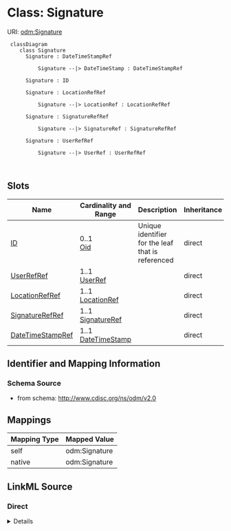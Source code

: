 # Class: Signature



URI: [odm:Signature](http://www.cdisc.org/ns/odm/v2.0/Signature)



```mermaid
 classDiagram
    class Signature
      Signature : DateTimeStampRef
        
          Signature --|> DateTimeStamp : DateTimeStampRef
        
      Signature : ID
        
      Signature : LocationRefRef
        
          Signature --|> LocationRef : LocationRefRef
        
      Signature : SignatureRefRef
        
          Signature --|> SignatureRef : SignatureRefRef
        
      Signature : UserRefRef
        
          Signature --|> UserRef : UserRefRef
        
      
```




<!-- no inheritance hierarchy -->


## Slots

| Name | Cardinality and Range | Description | Inheritance |
| ---  | --- | --- | --- |
| [ID](ID.md) | 0..1 <br/> [Oid](Oid.md) | Unique identifier for the leaf that is referenced | direct |
| [UserRefRef](UserRefRef.md) | 1..1 <br/> [UserRef](UserRef.md) |  | direct |
| [LocationRefRef](LocationRefRef.md) | 1..1 <br/> [LocationRef](LocationRef.md) |  | direct |
| [SignatureRefRef](SignatureRefRef.md) | 1..1 <br/> [SignatureRef](SignatureRef.md) |  | direct |
| [DateTimeStampRef](DateTimeStampRef.md) | 1..1 <br/> [DateTimeStamp](DateTimeStamp.md) |  | direct |









## Identifier and Mapping Information







### Schema Source


* from schema: http://www.cdisc.org/ns/odm/v2.0





## Mappings

| Mapping Type | Mapped Value |
| ---  | ---  |
| self | odm:Signature |
| native | odm:Signature |





## LinkML Source

<!-- TODO: investigate https://stackoverflow.com/questions/37606292/how-to-create-tabbed-code-blocks-in-mkdocs-or-sphinx -->

### Direct

<details>
```yaml
name: Signature
in_subset:
- AuditRecordSignatureNotationGroup
from_schema: http://www.cdisc.org/ns/odm/v2.0
slots:
- ID
- UserRefRef
- LocationRefRef
- SignatureRefRef
- DateTimeStampRef
slot_usage:
  ID:
    name: ID
    domain_of:
    - leaf
    - Signature
    - Annotation
    range: oid
    required: false
  UserRefRef:
    name: UserRefRef
    domain_of:
    - AuditRecord
    - Signature
    range: UserRef
    required: true
    minimum_cardinality: 1
    maximum_cardinality: 1
  LocationRefRef:
    name: LocationRefRef
    domain_of:
    - AuditRecord
    - Signature
    range: LocationRef
    required: true
    minimum_cardinality: 1
    maximum_cardinality: 1
  SignatureRefRef:
    name: SignatureRefRef
    domain_of:
    - Signature
    range: SignatureRef
    required: true
    minimum_cardinality: 1
    maximum_cardinality: 1
  DateTimeStampRef:
    name: DateTimeStampRef
    domain_of:
    - AuditRecord
    - Signature
    range: DateTimeStamp
    required: true
    minimum_cardinality: 1
    maximum_cardinality: 1
class_uri: odm:Signature

```
</details>

### Induced

<details>
```yaml
name: Signature
in_subset:
- AuditRecordSignatureNotationGroup
from_schema: http://www.cdisc.org/ns/odm/v2.0
slot_usage:
  ID:
    name: ID
    domain_of:
    - leaf
    - Signature
    - Annotation
    range: oid
    required: false
  UserRefRef:
    name: UserRefRef
    domain_of:
    - AuditRecord
    - Signature
    range: UserRef
    required: true
    minimum_cardinality: 1
    maximum_cardinality: 1
  LocationRefRef:
    name: LocationRefRef
    domain_of:
    - AuditRecord
    - Signature
    range: LocationRef
    required: true
    minimum_cardinality: 1
    maximum_cardinality: 1
  SignatureRefRef:
    name: SignatureRefRef
    domain_of:
    - Signature
    range: SignatureRef
    required: true
    minimum_cardinality: 1
    maximum_cardinality: 1
  DateTimeStampRef:
    name: DateTimeStampRef
    domain_of:
    - AuditRecord
    - Signature
    range: DateTimeStamp
    required: true
    minimum_cardinality: 1
    maximum_cardinality: 1
attributes:
  ID:
    name: ID
    description: Unique identifier for the leaf that is referenced.
    from_schema: http://www.cdisc.org/ns/odm/v2.0
    rank: 1000
    alias: ID
    owner: Signature
    domain_of:
    - leaf
    - Signature
    - Annotation
    range: oid
    required: false
  UserRefRef:
    name: UserRefRef
    from_schema: http://www.cdisc.org/ns/odm/v2.0
    rank: 1000
    alias: UserRefRef
    owner: Signature
    domain_of:
    - AuditRecord
    - Signature
    range: UserRef
    required: true
    minimum_cardinality: 1
    maximum_cardinality: 1
  LocationRefRef:
    name: LocationRefRef
    from_schema: http://www.cdisc.org/ns/odm/v2.0
    rank: 1000
    alias: LocationRefRef
    owner: Signature
    domain_of:
    - AuditRecord
    - Signature
    range: LocationRef
    required: true
    minimum_cardinality: 1
    maximum_cardinality: 1
  SignatureRefRef:
    name: SignatureRefRef
    from_schema: http://www.cdisc.org/ns/odm/v2.0
    rank: 1000
    alias: SignatureRefRef
    owner: Signature
    domain_of:
    - Signature
    range: SignatureRef
    required: true
    minimum_cardinality: 1
    maximum_cardinality: 1
  DateTimeStampRef:
    name: DateTimeStampRef
    from_schema: http://www.cdisc.org/ns/odm/v2.0
    rank: 1000
    alias: DateTimeStampRef
    owner: Signature
    domain_of:
    - AuditRecord
    - Signature
    range: DateTimeStamp
    required: true
    minimum_cardinality: 1
    maximum_cardinality: 1
class_uri: odm:Signature

```
</details>